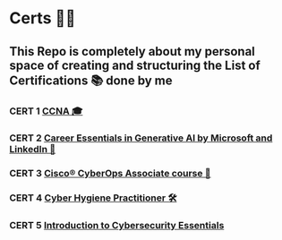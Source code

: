 # Certs 📜💼
## This Repo is completely about my personal space of creating and structuring the List of Certifications  📚 done by me
### CERT 1 <a href="https://drive.google.com/file/d/16UrCdl1IL3aNsVv6vY1gQrbtVllWSHcl/view?usp=sharing">CCNA 🎓</a>
### CERT 2 <a href="https://drive.google.com/file/d/19hRs4ZcgnQXgDrSFPY2tbx-qG1mV9CU8/view?usp=sharing">Career Essentials in Generative AI by Microsoft and LinkedIn  🚀</a>
### CERT 3 <a href="https://drive.google.com/file/d/1W4bRDWv2Juzq9O4haIvRB4Y4p1MluY_m/view?usp=sharing">Cisco® CyberOps Associate course  📧</a>
### CERT 4 <a href="https://drive.google.com/file/d/1s8IQ9akHSikKj4Ohl-5tu881PcWRHZbf/view?usp=sharing">Cyber Hygiene Practitioner 🛠️</a>
### CERT 5 <a href="https://drive.google.com/file/d/1Lgt1Zud07gOULieYoD4aCby4ZxIE_DOa/view?usp=sharing">Introduction to Cybersecurity Essentials</a>


